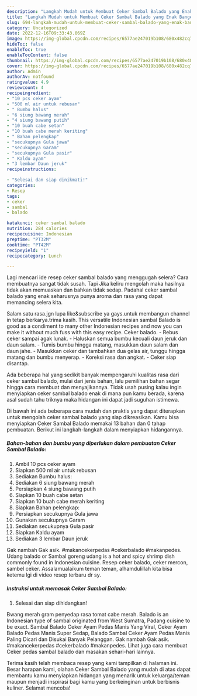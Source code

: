 ```yaml
---
description: "Langkah Mudah untuk Membuat Ceker Sambal Balado yang Enak Banget"
title: "Langkah Mudah untuk Membuat Ceker Sambal Balado yang Enak Banget"
slug: 694-langkah-mudah-untuk-membuat-ceker-sambal-balado-yang-enak-banget
category: Uncategorized
date: 2022-12-16T09:33:43.069Z
image: https://img-global.cpcdn.com/recipes/6577ae247019b108/680x482cq70/ceker-sambal-balado-foto-resep-utama.jpg
hideToc: false
enableToc: true
enableTocContent: false
thumbnail: https://img-global.cpcdn.com/recipes/6577ae247019b108/680x482cq70/ceker-sambal-balado-foto-resep-utama.jpg
cover: https://img-global.cpcdn.com/recipes/6577ae247019b108/680x482cq70/ceker-sambal-balado-foto-resep-utama.jpg
author: Admin
authorAv: notfound
ratingvalue: 4.9
reviewcount: 4
recipeingredient:
- "10 pcs ceker ayam"
- "500 ml air untuk rebusan"
- " Bumbu halus"
- "6 siung bawang merah"
- "4 siung bawang putih"
- "10 buah cabe setan"
- "10 buah cabe merah keriting"
- " Bahan pelengkap"
- "secukupnya Gula jawa"
- "secukupnya Garam"
- "secukupnya Gula pasir"
- " Kaldu ayam"
- "3 lembar Daun jeruk"
recipeinstructions:

- "Selesai dan siap dinikmati!"
categories:
- Resep
tags:
- ceker
- sambal
- balado

katakunci: ceker sambal balado 
nutrition: 284 calories
recipecuisine: Indonesian
preptime: "PT32M"
cooktime: "PT42M"
recipeyield: "1"
recipecategory: Lunch

---
```



Lagi mencari ide resep ceker sambal balado yang menggugah selera? Cara membuatnya sangat tidak susah. Tapi Jika keliru mengolah maka hasilnya tidak akan memuaskan dan bahkan tidak sedap. Padahal ceker sambal balado yang enak seharusnya punya aroma dan rasa yang dapat memancing selera kita.


Salam satu rasa.jgn lupa like&amp;subscribe ya gays.untuk membangun channel in tetap berkarya.trima kasih. This versatile Indonesian sambal Balado is good as a condiment to many other Indonesian recipes and now you can make it without much fuss with this easy recipe. Ceker balado. - Rebus ceker sampai agak lunak. - Haluskan semua bumbu kecuali daun jeruk dan daun salam. - Tumis bumbu hingga matang, masukkan daun salam dan daun jahe. - Masukkan ceker dan tambahkan dua gelas air, tunggu hingga matang dan bumbu menyerap. - Koreksi rasa dan angkat. - Ceker siap disantap.

Ada beberapa hal yang sedikit banyak mempengaruhi kualitas rasa dari ceker sambal balado, mulai dari jenis bahan, lalu pemilihan bahan segar hingga cara membuat dan menyajikannya. Tidak usah pusing kalau ingin menyiapkan ceker sambal balado enak di mana pun kamu berada, karena asal sudah tahu triknya maka hidangan ini dapat jadi suguhan istimewa.


Di bawah ini ada beberapa cara mudah dan praktis yang dapat diterapkan untuk mengolah ceker sambal balado yang siap dikreasikan. Kamu bisa menyiapkan Ceker Sambal Balado memakai 13 bahan dan 0 tahap pembuatan. Berikut ini langkah-langkah dalam menyiapkan hidangannya.

<!--inarticleads1-->

##### Bahan-bahan dan bumbu yang diperlukan dalam pembuatan Ceker Sambal Balado:

1. Ambil 10 pcs ceker ayam
1. Siapkan 500 ml air untuk rebusan
1. Sediakan  Bumbu halus:
1. Sediakan 6 siung bawang merah
1. Persiapkan 4 siung bawang putih
1. Siapkan 10 buah cabe setan
1. Siapkan 10 buah cabe merah keriting
1. Siapkan  Bahan pelengkap:
1. Persiapkan secukupnya Gula jawa
1. Gunakan secukupnya Garam
1. Sediakan secukupnya Gula pasir
1. Siapkan  Kaldu ayam
1. Sediakan 3 lembar Daun jeruk


Gak nambah Gak asik. #makancekerpedas #cekerbalado #makanpedes. Udang balado or Sambal goreng udang is a hot and spicy shrimp dish commonly found in Indonesian cuisine. Resep ceker balado, ceker mercon, sambel ceker. Assalamualaikum teman teman, alhamdulillah kita bisa ketemu lgi di video resep terbaru dr sy. 

<!--inarticleads2-->

##### Instruksi untuk memasak Ceker Sambal Balado:


1. Selesai dan siap dihidangkan!

Bwang merah gram penyedap rasa tomat cabe merah. Balado is an Indonesian type of sambal originated from West Sumatra, Padang cuisine to be exact. Sambal Balado Ceker Ayam Pedas Manis Yang Viral, Ceker Ayam Balado Pedas Manis Super Sedap, Balado Sambal Ceker Ayam Pedas Manis Paling Dicari dan Disukai Banyak Pelanggan. Gak nambah Gak asik. #makancekerpedas #cekerbalado #makanpedes. Lihat juga cara membuat Ceker pedas sambal balado dan masakan sehari-hari lainnya. 

Terima kasih telah membaca resep yang kami tampilkan di halaman ini. Besar harapan kami, olahan Ceker Sambal Balado yang mudah di atas dapat membantu kamu menyiapkan hidangan yang menarik untuk keluarga/teman maupun menjadi inspirasi bagi kamu yang berkeinginan untuk berbisnis kuliner. Selamat mencoba!
